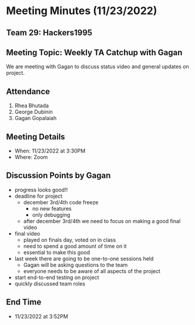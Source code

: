 # Meeting Minutes (11/23/2022)

## Team 29: Hackers1995

## Meeting Topic: Weekly TA Catchup with Gagan

We are meeting with Gagan to discuss status video and general updates on project.

## Attendance

1. Rhea Bhutada
2. George Dubinin
3. Gagan Gopalaiah

## Meeting Details

- When: 11/23/2022 at 3:30PM
- Where: Zoom

## Discussion Points by Gagan

- progress looks good!!
- deadline for project
  - december 3rd/4th code freeze
    - no new features
    - only debugging
  - after december 3rd/4th we need to focus on making a good final video
- final video
  - played on finals day, voted on in class
  - need to spend a good amount of time on it
  - essential to make this good
- last week there are going to be one-to-one sessions held
  - Gagan will be asking questions to the team
  - everyone needs to be aware of all aspects of the project
- start end-to-end testing on project
- quickly discussed team roles

## End Time

- 11/23/2022 at 3:52PM
